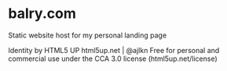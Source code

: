 # balry.com
Static website host for my personal landing page

Identity by HTML5 UP
html5up.net | @ajlkn
Free for personal and commercial use under the CCA 3.0 license (html5up.net/license)

